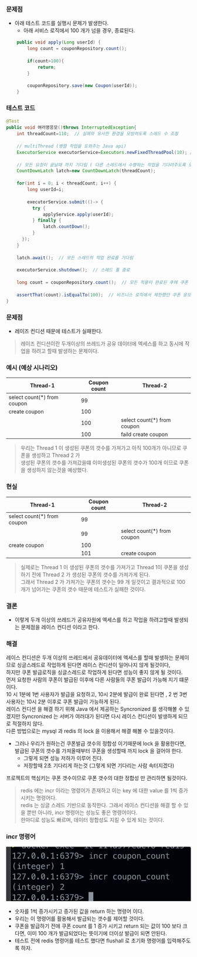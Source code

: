 ### 문제점

- 아래 테스트 코드를 실행시 문제가 발생한다.
    - 아래 서비스 로직에서 100 개가 넘을 경우, 종료된다.

```java
    public void apply(Long userId) {
        long count = couponRepository.count();

        if(count>100){
            return;
        }

        couponRepository.save(new Coupon(userId));
    }
```

### 테스트 코드

```java
@Test
public void 여러명응모()throws InterruptedException{
    int threadCount=110;  // 실제와 유사한 환경을 모방하도록 스레드 수 조정

    // multiThread (병렬 작업을 도와주는 Java api)
    ExecutorService executorService=Executors.newFixedThreadPool(10); // 연결 풀 크기에 맞춘 스레드 풀 크기

    // 모든 요청이 끝날때 까지 기다림 ( 다른 스레드에서 수행하는 작업을 기다려주도록 도와주는 class )
    CountDownLatch latch=new CountDownLatch(threadCount);

    for(int i = 0; i < threadCount; i++) {
        long userId=i;
        
        executorService.submit(()-> {
          try {
              applyService.apply(userId);
          } finally {
              latch.countDown();
          }
      });
    }

    latch.await();  // 모든 스레드의 작업 완료를 기다림

    executorService.shutdown();  // 스레드 풀 종료

    long count = couponRepository.count();  // 모든 적용이 완료된 후에 쿠폰 수 검사

    assertThat(count).isEqualTo(100);  // 비즈니스 로직에서 제한했던 쿠폰 응모수 100개와 일치하는지
}
```

### 문제점

- 레이즈 컨디션 때문에 테스트가 실패한다.

> 레이즈 컨디션이란 두개이상의 쓰레드가 공유 데이터에 엑세스를 하고 동시에 작업을 하려고 할때 발생하는 문제이다.

### 예시 (예상 시나리오)

| Thread-1                    | Coupon count | Thread-2                    |
|-----------------------------|--------------|-----------------------------|
| select count(*) from coupon | 99           |                             |
| create coupon               | 100          |                             |
|                             | 100          | select count(*) from coupon |
|                             | 100          | faild create coupon         |

> 우리는 Thread 1 이 생성된 쿠폰의 갯수를 가져가고 아직 100개가 아니므로 쿠폰을 생성하고 Thread 2 가 <br/>
> 생성된 쿠폰의 갯수를 가져갔을떄 이미생성된 쿠폰의 갯수가 100개 이므로 쿠폰을 생성하지 않는것을 예상했다. <br/>

### 현실

| Thread-1                    | Coupon count | Thread-2                    |
|-----------------------------|--------------|-----------------------------|
| select count(*) from coupon | 99           |                             |
|                             | 99           | select count(*) from coupon |
| create coupon               | 100          |                             |
|                             | 101          | create coupon               |
> 실제로는 Thread 1 이 생성된 쿠폰의 갯수를 가져가고 Thread 1이 쿠폰을 생성하기 전에 Thread 2 가 생성된 쿠폰의 갯수를 가져가게 된다. <br/>
> 그래서 Thread 2 가 가져가는 쿠폰의 갯수는 99 개 일것이고 결과적으로 100 개가 넘어가는 쿠폰의 갯수 때문에 테스트가 실패한 것이다.

### 결론
- 이렇게 두개 이상의 쓰레드가 공유자원에 엑세스를 하고 작업을 하려고할때 발생되는 문제점을 레이스 컨디션 이라고 한다.


### 해결
레이스 컨디션은 두개 이상의 쓰레드에서 공유데이터에 엑세스를 할때 발생하는 문제이므로 싱글스레드로 작업하게 된다면 레이스 컨디션이 일어나지 않게 될것이다, <br/>
하지만 쿠폰 발급로직을 싱글스레드로 작업하게 된다면 성능이 좋지 않게 될 것이다. <br/>
먼저 요청한 사람의 쿠폰이 발급된 이후에 다른 사람들의 쿠폰 발급이 가능해 지기 떄문이다. <br/>
10 시 1분에 1번 사용자가 발급을 요청하고, 10시 2분에 발급이 완료 된다면 , 2 번 3번 사용자는 10시 2분 이후로 쿠폰 발급이 가능하게 된다. <br/>
레이스 컨디션 을 해결 하기 위해 Java 에서 제공하는 Syncronized 를 생각해볼 수 있겠지만 Syncronized 는 서버가 여러대가 된다면 다시 레이스 컨디션이 발생하게 되므로 적절하지 않다. <br/>
다른 방법으로는 mysql 과 redis 의 lock 을 이용해서 해결 해볼 수 있을것이다. <br/>
- 그러나 우리가 원하는건 쿠폰발급 갯수의 정합성 이기때문에 lock 을 활용한다면, 발급된 쿠폰의 갯수를 가져올때부터 쿠폰을 생성할때 까지 lock 을 걸어야 한다. <br/>
  - 그렇게 되면 성능 저하가 이루어 진다.
  - 저장할때 2초 기다리게 하는것 (그렇게 되면 기다리는 사람 속터지겠다)

프로젝트의 핵심키는 쿠폰 갯수이므로 쿠폰 갯수의 대한 정합성 만 관리하면 될것이다. <br/>

> redis 에는 incr 이라는 명령어가 존재하고 이는 key 에 대한 value 를 1씩 증가 시키는 명령어다. <br/>
> redis 는 싱글 스레드 기반으로 동작한다. 그래서 레이스 컨디션을 해결 할 수 있을 뿐만 아니라, incr 명령어는 성능도 좋은 명령어이다. <br/>
> 한마디로 성능도 빠르며, 데이터 정합성도 지킬 수 있게 되는 것이다. <br/>

### incr 명령어
![img.png](img.png)

- 숫자를 1씩 증가시키고 증가된 값을 return 하는 명령어 이다.
- 우리는 이 명령어를 활용해서 발급되는 갯수를 제어할 것이다.
- 쿠폰을 발급하기 전에 쿠폰 count 를 1 증가 시키고 return 되는 값이 100 보다 크다면, 이미 100 개가 발급되었다는 뜻이기에 더이상 발급이 되면 안된다.
- 테스트 전에 redis 명령어를 테스트 했다면 flushall 로 초기화 명령어를 입력해주도록 하자.